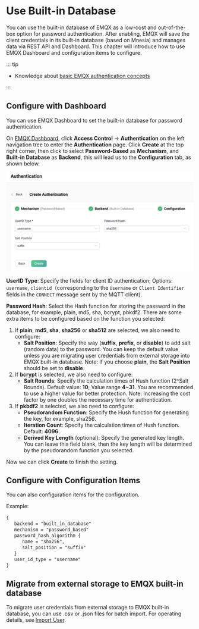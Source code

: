 # Use Built-in Database

You can use the built-in database of EMQX as a low-cost and out-of-the-box option for password authentication. After enabling, EMQX will save the client credentials in its built-in database (based on Mnesia) and manages data via REST API and Dashboard. This chapter will introduce how to use EMQX Dashboard and configuration items to configure.

::: tip

- Knowledge about [basic EMQX authentication concepts](../authn/authn.md)

:::

## Configure with Dashboard

You can use EMQX Dashboard to set the built-in database for password authentication.

On [EMQX Dashboard](http://127.0.0.1:18083/#/authentication), click **Access Control** -> **Authentication** on the left navigation tree to enter the **Authentication** page. Click **Create** at the top right corner, then click to select **Password-Based** as **Mechanism**, and **Built-in Database** as **Backend**, this will lead us to the **Configuration** tab, as shown below.

<img src="./assets/authn-built-in-database.png" alt="Built-in-database" style="zoom:67%;" />



**UserID Type**: Specify the fields for client ID authentication; Options:  `username`, `clientid`（corresponding to the  `Username` or `Client Identifier` fields in the `CONNECT` message sent by the MQTT client).

**Password Hash**: Select the Hash function for storing the password in the database, for example, plain, md5, sha, bcrypt, pbkdf2. There are some extra items to be configured based on the function you selected:

1. If **plain**, **md5**, **sha**, **sha256** or **sha512** are selected, we also need to configure:
   - **Salt Position**: Specify the way (**suffix**, **prefix**, or **disable**) to add salt (random data) to the password. You can keep the default value unless you are migrating user credentials from external storage into EMQX built-in database. Note: If you choose **plain**, the **Salt Position** should be set to **disable**.
2. If **bcrypt** is selected, we also need to configure:
   - **Salt Rounds**: Specify the calculation times of Hush function (2^Salt Rounds). Default value: **10**; Value range **4~31**. You are recommended to use a higher value for better protection. Note: Increasing the cost factor by one doubles the necessary time for authentication. 
3. If **pkbdf2** is selected, we also need to configure: 
   - **Pseudorandom Function**: Specify the Hush function for generating the key, for example,  sha256.
   - **Iteration Count**: Specify the calculation times of Hush function. Default: **4096**.
   - **Derived Key Length** (optional): Specify the generated key length. You can leave this field blank, then the key length will be determined by the pseudorandom function you selected.

Now we can click **Create** to finish the setting.

## Configure with Configuration Items

You can also configuration items for the configuration. <!--For detailed steps, see [authn-builtin_db:authentication](../../configuration/configuration-manual.md#authn-builtin_db:authentication).-->

Example:

```hcl
{
   backend = "built_in_database"
   mechanism = "password_based"
   password_hash_algorithm {
      name = "sha256",
      salt_position = "suffix"
   }
   user_id_type = "username"
}
```



## Migrate from external storage to EMQX built-in database

To migrate user credentials from external storage to EMQX built-in database, you can use .csv or .json files for batch import. For operating details, see [Import User](./user_management.md#importing-users).
